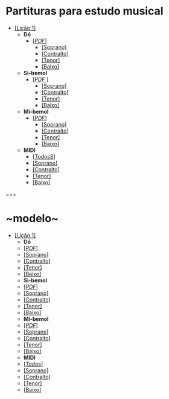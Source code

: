 # Partituras para estudo musical

- [[Lição 1]](licoes/licao01)
  - **Dó**
    - [[_PDF_]](licoes/licao01/Lição_01c-Partitura_e_Partes.pdf)
      - [[Soprano]](licoes/licao01/Lição_01c-Soprano.pdf)
      - [[Contralto]](licoes/licao01/Lição_01c-Contralto.pdf)
      - [[Tenor]](licoes/licao01/Lição_01c-Tenor.pdf)
      - [[Baixo]](licoes/licao01/Lição_01c-Baixo.pdf)
  - **Si-bemol**
    - [[_PDF_ ]](licoes/licao01/Lição_01bb-Partitura_e_Partes.pdf)
      - [[Soprano]](licoes/licao01/Lição_01bb-Soprano.pdf)
      - [[Contralto]](licoes/licao01/Lição_01bb-Contralto.pdf)
      - [[Tenor]](licoes/licao01/Lição_01bb-Tenor.pdf)
      - [[Baixo]](licoes/licao01/Lição_01bb-Baixo.pdf)
  - **Mi-bemol**
    - [[_PDF_]](licoes/licao01/Lição_01eb-Partitura_e_Partes.pdf)
      - [[Soprano]](licoes/licao01/Lição_01eb-Soprano.pdf)
      - [[Contralto]](licoes/licao01/Lição_01eb-Contralto.pdf)
      - [[Tenor]](licoes/licao01/Lição_01eb-Tenor.pdf)
      - [[Baixo]](licoes/licao01/Lição_01eb-Baixo.pdf)
  - **MIDI**
    - [[_TodosS_]](licoes/licao01/Lição_01c-Baixo.mid)
    - [[Soprano]](https://raw.githubusercontent.com/j5r/partituras/master/licoes/licao01/Lição_01c-Soprano.mid)
    - [[Contralto]](https://raw.githubusercontent.com/j5r/partituras/master/licoes/licao01/Lição_01c-Contralto.mid)
    - [[Tenor]](https://raw.githubusercontent.com/j5r/partituras/master/licoes/licao01/Lição_01c-Tenor.mid)
    - [[Baixo]](https://raw.githubusercontent.com/j5r/partituras/master/licoes/licao01/Lição_01c-Baixo.mid)













===

# ~modelo~
- [[Lição 1]](licoes/licao01)
  - **Dó**
   - [[_PDF_]](licoes/licao01/...pautaepartes)
    - [[Soprano]](licoes/licao01/...)
    - [[Contralto]](licoes/licao01/...)
    - [[Tenor]](licoes/licao01/...)
    - [[Baixo]](licoes/licao01/...)  
  - **Si-bemol**
   - [[_PDF_]](licoes/licao01/...pautaepartes)
    - [[Soprano]](licoes/licao01/...)
    - [[Contralto]](licoes/licao01/...)
    - [[Tenor]](licoes/licao01/...)
    - [[Baixo]](licoes/licao01/...)
  - **Mi-bemol**
   - [[_PDF_]](licoes/licao01/...pautaepartes)
    - [[Soprano]](licoes/licao01/...)
    - [[Contralto]](licoes/licao01/...)
    - [[Tenor]](licoes/licao01/...)
    - [[Baixo]](licoes/licao01/...)
  - **MIDI**
   - [[_Todos_]](licoes/licao01/...pautaepartes)
   - [[Soprano]](licoes/licao01/...)
   - [[Contralto]](licoes/licao01/...)
   - [[Tenor]](licoes/licao01/...)
   - [[Baixo]](licoes/licao01/...)
